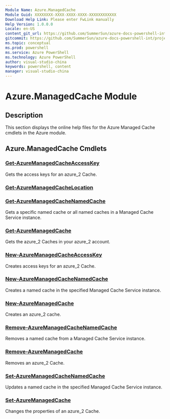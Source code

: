 ```yaml
---
Module Name: Azure.ManagedCache
Module Guid: XXXXXXXX-XXXX-XXXX-XXXX-XXXXXXXXXXXX
Download Help Link: Please enter FwLink manually
Help Version: 1.0.0.0
Locale: en-US
content_git_url: https://github.com/SummerSun/azure-docs-powershell-int/projects/azure-docs-powershell-int/azureps-cmdlets-docs/ServiceManagement/Azure.ManagedCache/v1.0/CmdletMDs/Azure.ManagedCache.md
gitcommit: https://github.com/SummerSun/azure-docs-powershell-int/projects/azure-docs-powershell-int/azureps-cmdlets-docs/ServiceManagement/Azure.ManagedCache/v1.0/CmdletMDs/Azure.ManagedCache.md
ms.topic: conceptual
ms.prod: powershell
ms.service: Azure PowerShell
ms.technology: Azure PowerShell
author: visual-studio-china
keywords: powershell, content
manager: visual-studio-china
---
```


# Azure.ManagedCache Module
## Description
This section displays the online help files for the Azure Managed Cache cmdlets in the Azure module.

## Azure.ManagedCache Cmdlets
### [Get-AzureManagedCacheAccessKey](Get-AzureManagedCacheAccessKey.md)
Gets the access keys for an azure_2 Cache.


### [Get-AzureManagedCacheLocation](Get-AzureManagedCacheLocation.md)



### [Get-AzureManagedCacheNamedCache](Get-AzureManagedCacheNamedCache.md)
Gets a specific named cache or all named caches in a Managed Cache Service instance.


### [Get-AzureManagedCache](Get-AzureManagedCache.md)
Gets the azure_2 Caches in your azure_2 account.


### [New-AzureManagedCacheAccessKey](New-AzureManagedCacheAccessKey.md)
Creates access keys for an azure_2 Cache.


### [New-AzureManagedCacheNamedCache](New-AzureManagedCacheNamedCache.md)
Creates a named cache in the specified Managed Cache Service instance.


### [New-AzureManagedCache](New-AzureManagedCache.md)
Creates an azure_2 cache.


### [Remove-AzureManagedCacheNamedCache](Remove-AzureManagedCacheNamedCache.md)
Removes a named cache from a Managed Cache Service instance.


### [Remove-AzureManagedCache](Remove-AzureManagedCache.md)
Removes an azure_2 Cache.


### [Set-AzureManagedCacheNamedCache](Set-AzureManagedCacheNamedCache.md)
Updates a named cache in the specified Managed Cache Service instance.


### [Set-AzureManagedCache](Set-AzureManagedCache.md)
Changes the properties of an azure_2 Cache.




